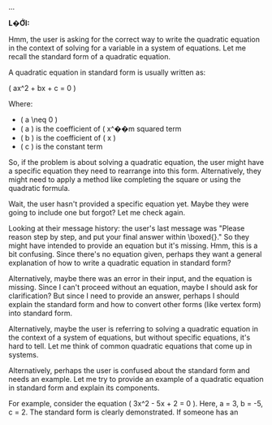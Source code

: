 ...

**L�ỚI:**

Hmm, the user is asking for the correct way to write the quadratic equation in the context of solving for a variable in a system of equations. Let me recall the standard form of a quadratic equation.

A quadratic equation in standard form is usually written as:

\( ax^2 + bx + c = 0 \)

Where:
- \( a \neq 0 \)
- \( a \) is the coefficient of \( x^��m squared term
- \( b \) is the coefficient of \( x \)
- \( c \) is the constant term

So, if the problem is about solving a quadratic equation, the user might have a specific equation they need to rearrange into this form. Alternatively, they might need to apply a method like completing the square or using the quadratic formula.

Wait, the user hasn't provided a specific equation yet. Maybe they were going to include one but forgot? Let me check again.

Looking at their message history: the user's last message was "Please reason step by step, and put your final answer within \boxed{}." So they might have intended to provide an equation but it's missing. Hmm, this is a bit confusing. Since there's no equation given, perhaps they want a general explanation of how to write a quadratic equation in standard form?

Alternatively, maybe there was an error in their input, and the equation is missing. Since I can't proceed without an equation, maybe I should ask for clarification? But since I need to provide an answer, perhaps I should explain the standard form and how to convert other forms (like vertex form) into standard form.

Alternatively, maybe the user is referring to solving a quadratic equation in the context of a system of equations, but without specific equations, it's hard to tell. Let me think of common quadratic equations that come up in systems.

Alternatively, perhaps the user is confused about the standard form and needs an example. Let me try to provide an example of a quadratic equation in standard form and explain its components.

For example, consider the equation \( 3x^2 - 5x + 2 = 0 \). Here, a = 3, b = -5, c = 2. The standard form is clearly demonstrated. If someone has an
